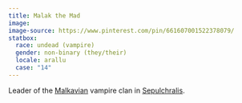 ```yaml
---
title: Malak the Mad
image: 
image-source: https://www.pinterest.com/pin/661607001522378079/
statbox:
  race: undead (vampire)
  gender: non-binary (they/their)
  locale: arallu
  case: "14"
---
```


Leader of the [Malkavian](https://whitewolf.fandom.com/wiki/Malkavian_%28VTM%29) vampire clan in [Sepulchralis](../locales/sepulchralis).
